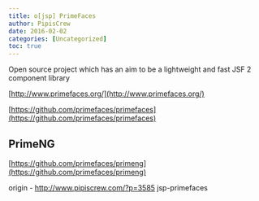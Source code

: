```yaml
---
title: o[jsp] PrimeFaces
author: PipisCrew
date: 2016-02-02
categories: [Uncategorized]
toc: true
---
```


Open source project which has an aim to be a lightweight and fast JSF 2 component library

[http://www.primefaces.org/](http://www.primefaces.org/)

[https://github.com/primefaces/primefaces](https://github.com/primefaces/primefaces)

## PrimeNG

[https://github.com/primefaces/primeng](https://github.com/primefaces/primeng)

origin - http://www.pipiscrew.com/?p=3585 jsp-primefaces